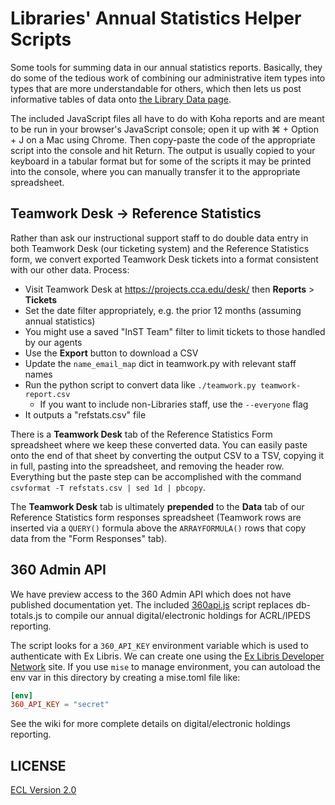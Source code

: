 # Libraries' Annual Statistics Helper Scripts

Some tools for summing data in our annual statistics reports. Basically, they do some of the tedious work of combining our administrative item types into types that are more understandable for others, which then lets us post informative tables of data onto [the Library Data page](https://libraries.cca.edu/about-us/about-us/library-data/).

The included JavaScript files all have to do with Koha reports and are meant to be run in your browser's JavaScript console; open it up with ⌘ + Option + J on a Mac using Chrome. Then copy-paste the code of the appropriate script into the console and hit Return. The output is usually copied to your keyboard in a tabular format but for some of the scripts it may be printed into the console, where you can manually transfer it to the appropriate spreadsheet.

## Teamwork Desk -> Reference Statistics

Rather than ask our instructional support staff to do double data entry in both Teamwork Desk (our ticketing system) and the Reference Statistics form, we convert exported Teamwork Desk tickets into a format consistent with our other data. Process:

- Visit Teamwork Desk at https://projects.cca.edu/desk/ then **Reports** > **Tickets**
- Set the date filter appropriately, e.g. the prior 12 months (assuming annual statistics)
- You might use a saved "InST Team" filter to limit tickets to those handled by our agents
- Use the **Export** button to download a CSV
- Update the `name_email_map` dict in teamwork.py with relevant staff names
- Run the python script to convert data like `./teamwork.py teamwork-report.csv`
  - If you want to include non-Libraries staff, use the `--everyone` flag
- It outputs a "refstats.csv" file

There is a **Teamwork Desk** tab of the Reference Statistics Form spreadsheet where we keep these converted data. You can easily paste onto the end of that sheet by converting the output CSV to a TSV, copying it in full, pasting into the spreadsheet, and removing the header row. Everything but the paste step can be accomplished with the command `csvformat -T refstats.csv | sed 1d | pbcopy`.

The **Teamwork Desk** tab is ultimately **prepended** to the **Data** tab of our Reference Statistics form responses spreadsheet (Teamwork rows are inserted via a `QUERY()` formula above the `ARRAYFORMULA()` rows that copy data from the "Form Responses" tab).

## 360 Admin API

We have preview access to the 360 Admin API which does not have published documentation yet. The included [360api.js](./360api.js) script replaces db-totals.js to compile our annual digital/electronic holdings for ACRL/IPEDS reporting.

The script looks for a `360_API_KEY` environment variable which is used to authenticate with Ex Libris. We can create one using the [Ex Libris Developer Network](https://developers.exlibrisgroup.com) site. If you use `mise` to manage environment, you can autoload the env var in this directory by creating a mise.toml file like:

```toml
[env]
360_API_KEY = "secret"
```

See the wiki for more complete details on digital/electronic holdings reporting.

## LICENSE

[ECL Version 2.0](https://opensource.org/licenses/ECL-2.0)
